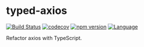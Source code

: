 # typed-axios
[![Build Status](https://travis-ci.com/GXwar/typed-axios.svg?branch=master)](https://travis-ci.com/GXwar/typed-axios)
[![codecov](https://codecov.io/gh/GXwar/typed-axios/branch/master/graph/badge.svg)](https://codecov.io/gh/GXwar/typed-axios)
[![npm version](https://badge.fury.io/js/typed-axios.svg)](https://badge.fury.io/js/typed-axios)
[![Language](https://img.shields.io/badge/language-Typescript-orange.svg)](https://www.typescriptlang.org/)

Refactor axios with TypeScript.
